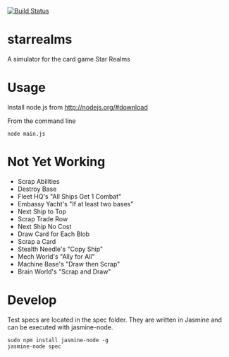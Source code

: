 [![Build Status](https://travis-ci.org/josschne/starrealms.svg?branch=master)](https://travis-ci.org/josschne/starrealms)

starrealms
==========

A simulator for the card game Star Realms

Usage
=====

Install node.js from http://nodejs.org/#download

From the command line
```
node main.js
```

Not Yet Working
===============
- Scrap Abilities
- Destroy Base
- Fleet HQ's "All Ships Get 1 Combat"
- Embassy Yacht's "If at least two bases"
- Next Ship to Top
- Scrap Trade Row
- Next Ship No Cost
- Draw Card for Each Blob
- Scrap a Card
- Stealth Needle's "Copy Ship"
- Mech World's "Ally for All"
- Machine Base's "Draw then Scrap"
- Brain World's "Scrap and Draw"


Develop
=======

Test specs are located in the spec folder.  They are written in Jasmine and can be executed with jasmine-node.
```
sudo npm install jasmine-node -g
jasmine-node spec
```
